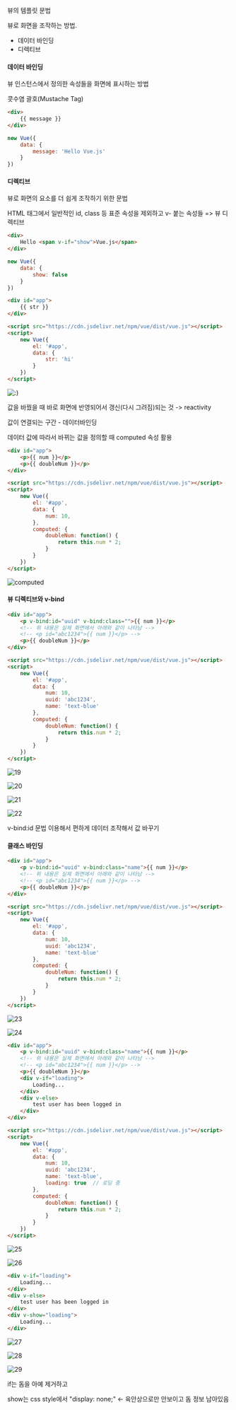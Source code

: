 뷰의 템플릿 문법

뷰로 화면을 조작하는 방법. 

* 데이터 바인딩
* 디렉티브



#### 데이터 바인딩

뷰 인스턴스에서 정의한 속성들을 화면에 표시하는 방법

콧수염 괄호(Mustache Tag)

```html
<div>
    {{ message }}
</div>
```

```javascript
new Vue({
    data: {
        message: 'Hello Vue.js'
    }
})
```



#### 디렉티브

뷰로 화면의 요소를 더 쉽게 조작하기 위한 문법 

HTML 태그에서 일반적인 id, class 등 표준 속성을 제외하고 v- 붙는 속성들 => 뷰 디렉티브

```html
<div>
    Hello <span v-if="show">Vue.js</span>
</div>
```

```javascript
new Vue({
    data: {
        show: false
    }
})
```



```html
<div id="app">
    {{ str }}
</div>

<script src="https://cdn.jsdelivr.net/npm/vue/dist/vue.js"></script>
<script>
    new Vue({
        el: '#app',
        data: {
            str: 'hi'
        }
    })
</script>
```

![:)](./imgs/17.png)

값을 바꿨을 때 바로 화면에 반영되어서 갱신(다시 그려짐)되는 것 -> reactivity

값이 연결되는 구간 - 데이터바인딩



데이터 값에 따라서 바뀌는 값을 정의할 때 computed 속성 활용

```html
<div id="app">
    <p>{{ num }}</p>
    <p>{{ doubleNum }}</p>
</div>

<script src="https://cdn.jsdelivr.net/npm/vue/dist/vue.js"></script>
<script>
    new Vue({
        el: '#app',
        data: {
            num: 10,
        },
        computed: {
            doubleNum: function() {
                return this.num * 2;
            }
        }
    })
</script>
```

![computed](./imgs/18.png)



#### 뷰 디렉티브와 v-bind

```html
<div id="app">
    <p v-bind:id="uuid" v-bind:class="">{{ num }}</p>
    <!-- 위 내용은 실제 화면에서 아래와 같이 나타남 -->
    <!-- <p id="abc1234">{{ num }}</p> -->
    <p>{{ doubleNum }}</p>
</div>

<script src="https://cdn.jsdelivr.net/npm/vue/dist/vue.js"></script>
<script>
    new Vue({
        el: '#app',
        data: {
            num: 10,
            uuid: 'abc1234',
            name: 'text-blue'
        },
        computed: {
            doubleNum: function() {
                return this.num * 2;
            }
        }
    })
</script>
```

![19](./imgs/19.png)

![20](./imgs/20.png)

![21](./imgs/21.png)

![22](./imgs/22.png)

v-bind:id 문법 이용해서 편하게 데이터 조작해서 값 바꾸기 



#### 클래스 바인딩

```html
<div id="app">
    <p v-bind:id="uuid" v-bind:class="name">{{ num }}</p>
    <!-- 위 내용은 실제 화면에서 아래와 같이 나타남 -->
    <!-- <p id="abc1234">{{ num }}</p> -->
    <p>{{ doubleNum }}</p>
</div>

<script src="https://cdn.jsdelivr.net/npm/vue/dist/vue.js"></script>
<script>
    new Vue({
        el: '#app',
        data: {
            num: 10,
            uuid: 'abc1234',
            name: 'text-blue'
        },
        computed: {
            doubleNum: function() {
                return this.num * 2;
            }
        }
    })
</script>
```

![23](./imgs/23.png)

![24](./imgs/24.png)



```html
<div id="app">
    <p v-bind:id="uuid" v-bind:class="name">{{ num }}</p>
    <!-- 위 내용은 실제 화면에서 아래와 같이 나타남 -->
    <!-- <p id="abc1234">{{ num }}</p> -->
    <p>{{ doubleNum }}</p>
    <div v-if="loading">
        Loading...
    </div>
    <div v-else>
        test user has been logged in
    </div>
</div>

<script src="https://cdn.jsdelivr.net/npm/vue/dist/vue.js"></script>
<script>
    new Vue({
        el: '#app',
        data: {
            num: 10,
            uuid: 'abc1234',
            name: 'text-blue',
            loading: true  // 로딩 중
        },
        computed: {
            doubleNum: function() {
                return this.num * 2;
            }
        }
    })
</script>
```

![25](./imgs/25.png)

![26](./imgs/26.png)

```html
<div v-if="loading">
    Loading...
</div>
<div v-else>
    test user has been logged in
</div>
<div v-show="loading">
    Loading...
</div>
```

![27](./imgs/27.png)

![28](./imgs/28.png)

![29](./imgs/29.png)

if는 돔을 아예 제거하고

show는 css style에서 "display: none;" <- 육안상으로만 안보이고 돔 정보 남아있음